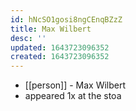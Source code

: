 ```yaml
---
id: hNcSO1gosi8ngCEnqBZzZ
title: Max Wilbert
desc: ''
updated: 1643723096352
created: 1643723096352
---
```



- [[person]] - Max Wilbert
- appeared 1x at the stoa

